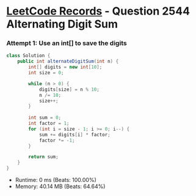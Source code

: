 # [LeetCode Records](../../README.md) - Question 2544 Alternating Digit Sum

### Attempt 1: Use an int[] to save the digits
```java
class Solution {
    public int alternateDigitSum(int n) {
        int[] digits = new int[10];
        int size = 0;

        while (n > 0) {
            digits[size] = n % 10;
            n /= 10;
            size++;
        }
        
        int sum = 0;
        int factor = 1;
        for (int i = size - 1; i >= 0; i--) {
            sum += digits[i] * factor;
            factor *= -1;
        }

        return sum;
    }
}
```
- Runtime: 0 ms (Beats: 100.00%)
- Memory: 40.14 MB (Beats: 64.64%)

<br>
